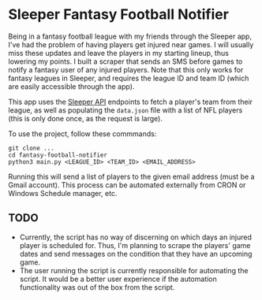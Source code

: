 # Sleeper Fantasy Football Notifier
Being in a fantasy football league with my friends through the Sleeper app, I've had the problem of having players get injured near games. I will usually miss these updates and leave the players in my starting lineup, thus lowering my points. I built a scraper that sends an SMS before games to notify a fantasy user of any injured players. Note that this only works for fantasy leagues in Sleeper, and requires the league ID and team ID (which are easily accessible through the app).

This app uses the [Sleeper API](https://docs.sleeper.app/) endpoints to fetch a player's team from their league, as well as populating the `data.json` file with a list of NFL players (this is only done once, as the request is large).

To use the project, follow these commmands:
```
git clone ...
cd fantasy-football-notifier
python3 main.py <LEAGUE_ID> <TEAM_ID> <EMAIL_ADDRESS>
```

Running this will send a list of players to the given email address (must be a Gmail account). This process can be automated externally from CRON or Windows Schedule manager, etc.


## TODO
- Currently, the script has no way of discerning on which days an injured player is scheduled for. Thus, I'm planning to scrape the players' game dates and send messages on the condition that they have an upcoming game.
- The user running the script is currently responsible for automating the script. It would be a better user experience if the automation functionality was out of the box from the script.
